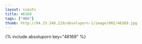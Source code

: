 ```yaml
--- 
layout: sieutv
title: 46169
tags: ["46k"]
thumb: http://94.23.248.219/absoluporn-1/image/002/46169.jpg
---
```

{% include absoluporn key="46169" %} 
